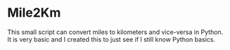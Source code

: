 # Mile2Km
This small script can convert miles to kilometers and vice-versa in Python.
<br>
It is very basic and I created this to just see if I still know Python basics.
